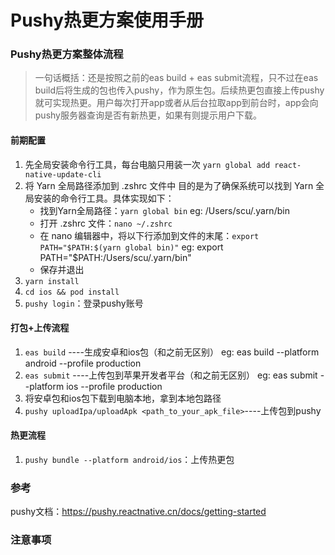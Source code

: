 # Pushy热更方案使用手册

### Pushy热更方案整体流程
>一句话概括：还是按照之前的eas build + eas submit流程，只不过在eas build后将生成的包也传入pushy，作为原生包。后续热更包直接上传pushy就可实现热更。用户每次打开app或者从后台拉取app到前台时，app会向pushy服务器查询是否有新热更，如果有则提示用户下载。

#### 前期配置
1. 先全局安装命令行工具，每台电脑只用装一次
   `yarn global add react-native-update-cli`
2. 将 Yarn 全局路径添加到 .zshrc 文件中
   目的是为了确保系统可以找到 Yarn 全局安装的命令行工具。具体实现如下：
   - 找到Yarn全局路径：`yarn global bin` eg: /Users/scu/.yarn/bin
   - 打开 .zshrc 文件：`nano ~/.zshrc`
   - 在 nano 编辑器中，将以下行添加到文件的末尾：`export PATH="$PATH:$(yarn global bin)"` eg: export PATH="$PATH:/Users/scu/.yarn/bin"
   - 保存并退出
3. `yarn install`
4. `cd ios && pod install`
5. `pushy login`：登录pushy账号

#### 打包+上传流程
1. `eas build` ----生成安卓和ios包（和之前无区别） eg: eas build --platform android --profile production
2. `eas submit` ----上传包到苹果开发者平台（和之前无区别） eg: eas submit --platform ios --profile production
3. 将安卓包和ios包下载到电脑本地，拿到本地包路径
4. `pushy uploadIpa/uploadApk <path_to_your_apk_file>`----上传包到pushy

#### 热更流程

1. `pushy bundle --platform android/ios`：上传热更包

### 参考
   pushy文档：https://pushy.reactnative.cn/docs/getting-started

### 注意事项


